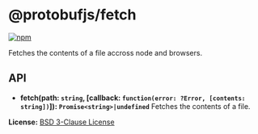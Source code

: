@protobufjs/fetch
=================
[![npm](https://img.shields.io/npm/v/@protobufjs/fetch.svg)](https://www.npmjs.com/package/@protobufjs/fetch)

Fetches the contents of a file accross node and browsers.

API
---

* **fetch(path: `string`, [callback: `function(error: ?Error, [contents: string])`]): `Promise<string>|undefined`**
  Fetches the contents of a file.

**License:** [BSD 3-Clause License](https://opensource.org/licenses/BSD-3-Clause)
